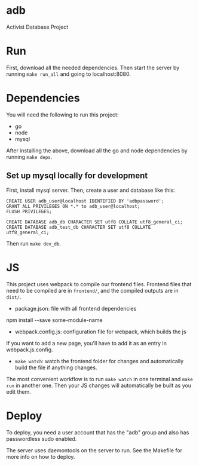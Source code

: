 # adb
Activist Database Project

# Run

First, download all the needed dependencies. Then start the server by running `make run_all` and going to localhost:8080.

# Dependencies

You will need the following to run this project:

 * go
 * node
 * mysql

After installing the above, download all the go and node dependencies by running `make deps`.

## Set up mysql locally for development

First, install mysql server. Then, create a user and database like this:

```
CREATE USER adb_user@localhost IDENTIFIED BY 'adbpassword';
GRANT ALL PRIVILEGES ON *.* to adb_user@localhost;
FLUSH PRIVILEGES;

CREATE DATABASE adb_db CHARACTER SET utf8 COLLATE utf8_general_ci;
CREATE DATABASE adb_test_db CHARACTER SET utf8 COLLATE utf8_general_ci;
```

Then run `make dev_db`.

# JS

This project uses webpack to compile our frontend files. Frontend
files that need to be compiled are in `frontend/`, and the compiled
outputs are in `dist/`.

 * package.json: file with all frontend dependencies

npm install --save some-module-name

 * webpack.config.js: configuration file for webpack, which builds the js

If you want to add a new page, you'll have to add it as an entry in
webpack.js.config.

 * `make watch`: watch the frontend folder for changes and
   automatically build the file if anything changes.

The most convenient workflow is to run `make watch` in one terminal
and `make run` in another one. Then your JS changes will automatically
be built as you edit them.

# Deploy

To deploy, you need a user account that has the "adb" group and also has passwordless sudo enabled.

The server uses daemontools on the server to run. See the Makefile for more info on how to deploy.
